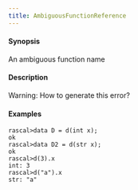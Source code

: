 ```yaml
---
title: AmbiguousFunctionReference
---
```


#### Synopsis

An ambiguous function name

#### Description

Warning: How to generate this error? 

#### Examples

```rascal-shell 
rascal>data D = d(int x);
ok
rascal>data D2 = d(str x);
ok
rascal>d(3).x
int: 3
rascal>d("a").x
str: "a"
```

